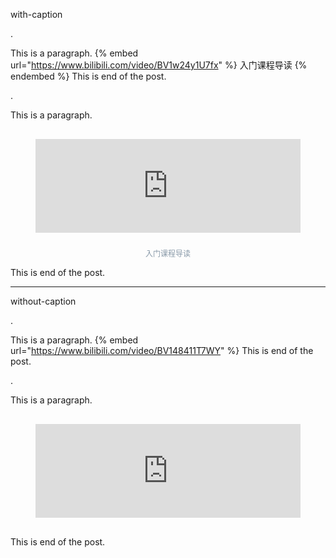 with-caption

.

This is a paragraph.
{% embed url="https://www.bilibili.com/video/BV1w24y1U7fx" %}
入门课程导读
{% endembed %}
This is end of the post.

.

<p>This is a paragraph.</p>
<figure class="gitbook-embed with-caption">
  <iframe src="https://www.bilibili.com/video/BV1w24y1U7fx" alt="入门课程导读" style="padding:16px 0;width:100%;max-with:100%;border:none;"></iframe>
  <figcaption style="padding-top:8px;color:#8899a8;font-size:12px;text-align:center;">入门课程导读</figcaption>
</figure>
<p>This is end of the post.</p>

----

without-caption

.

This is a paragraph.
{% embed url="https://www.bilibili.com/video/BV148411T7WY" %}
This is end of the post.

.

<p>This is a paragraph.</p>
<figure class="gitbook-embed">
  <iframe src="https://www.bilibili.com/video/BV148411T7WY" style="padding:16px 0;width:100%;max-with:100%;border:none;"></iframe>
</figure>
<p>This is end of the post.</p>